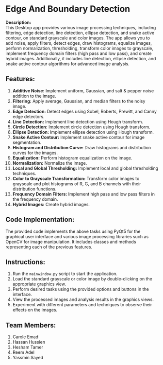 # Edge And Boundary Detection 

**Description:**  
This Desktop app provides various image processing techniques, including filtering, edge detection, line detection, ellipse detection, and snake active contour, on standard grayscale and color images. The app allows you to add noise, apply filters, detect edges, draw histograms, equalize images, perform normalization, thresholding, transform color images to grayscale, implement frequency domain filters (high pass and low pass), and create hybrid images. Additionally, it includes line detection, ellipse detection, and snake active contour algorithms for advanced image analysis.



## Features:
1. **Additive Noise:** Implement uniform, Gaussian, and salt & pepper noise addition to the image.
2. **Filtering:** Apply average, Gaussian, and median filters to the noisy image.
3. **Edge Detection:** Detect edges using Sobel, Roberts, Prewitt, and Canny edge detectors.
4. **Line Detection:** Implement line detection using Hough transform.
5. **Circle Detection:** Implement circle detection using Hough transform.
6. **Ellipse Detection:** Implement ellipse detection using Hough transform.
7. **Snake Active Contour:** Implement snake active contour for image segmentation.
8. **Histogram and Distribution Curve:** Draw histograms and distribution curves for the images.
9. **Equalization:** Perform histogram equalization on the image.
10. **Normalization:** Normalize the image.
11. **Local and Global Thresholding:** Implement local and global thresholding techniques.
12. **Color to Grayscale Transformation:** Transform color images to grayscale and plot histograms of R, G, and B channels with their distribution functions.
13. **Frequency Domain Filters:** Implement high pass and low pass filters in the frequency domain.
14. **Hybrid Images:** Create hybrid images.


## Code Implementation:
The provided code implements the above tasks using PyQt5 for the graphical user interface and various image processing libraries such as OpenCV for image manipulation. It includes classes and methods representing each of the previous features.

## Instructions:
1. Run the `mainwindow.py` script to start the application.
2. Load the standard grayscale or color image by double-clicking on the appropriate graphics view.
3. Perform desired tasks using the provided options and buttons in the interface.
4. View the processed images and analysis results in the graphics views.
5. Experiment with different parameters and techniques to observe their effects on the images.

## Team Members:
1) Carole Emad
2) Hassan Hussien
3) Hesham Tamer
4) Reem Adel
5) Yassmin Sayed

